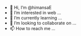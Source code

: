 - 👋 Hi, I’m @himansaE
- 👀 I’m interested in web ...
- 🌱 I’m currently learning ...
- 💞️ I’m looking to collaborate on ...
- 📫 How to reach me ...

<!---
himansaE/himansaE is a ✨ special ✨ repository because its `README.md` (this file) appears on your GitHub profile.
You can click the Preview link to take a look at your changes.
--->
